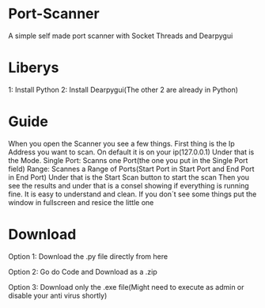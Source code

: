 # Port-Scanner
A simple self made port scanner with Socket Threads and Dearpygui

# Liberys
1: Install Python
2: Install Dearpygui(The other 2 are already in Python)

# Guide
When you open the Scanner you see a few things.
First thing is the Ip Address you want to scan. On default it is on your ip(127.0.0.1)
Under that is the Mode. 
Single Port: Scanns one Port(the one you put in the Single Port field)
Range: Scannes a Range of Ports(Start Port in Start Port and End Port in End Port)
Under that is the Start Scan button to start the scan
Then you see the results and under that is a consel showing if everything is running fine.
It is easy to understand and clean. If you don´t see some things put the window in fullscreen and resice the little one

# Download
Option 1: Download the .py file directly from here

Option 2: Go do Code and Download as a .zip

Option 3: Download only the .exe file(Might need to execute as admin or disable your anti virus shortly)
